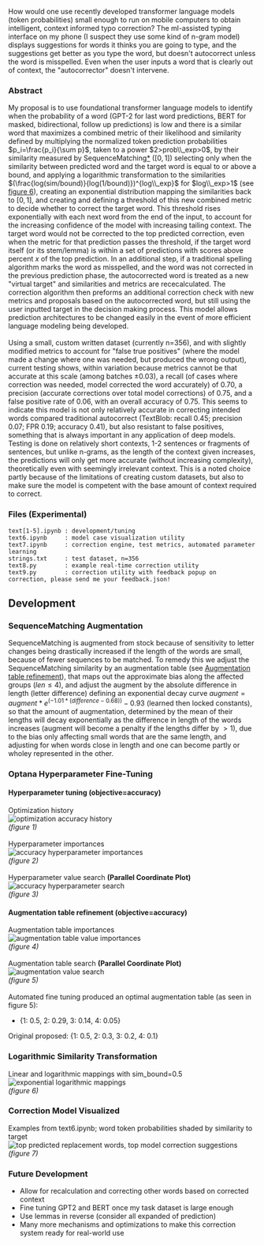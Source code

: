 How would one use recently developed transformer language models (token probabilities) small enough to run on mobile computers to obtain intelligent, context informed typo correction? The ml-assisted typing interface on my phone (I suspect they use some kind of n-gram model) displays suggestions for words it thinks you are going to type, and the suggestions get better as you type the word, but doesn't autocorrect unless the word is misspelled. Even when the user inputs a word that is clearly out of context, the "autocorrector" doesn't intervene.
### Abstract
My proposal is to use foundational transformer language models to identify when the probability of a word (GPT-2 for last word predictions, BERT for masked, bidirectional, follow up predictions) is low and there is a similar word that maximizes a combined metric of their likelihood and similarity defined by multiplying the normalized token prediction probabilities $p_i=\frac{p_i}{\sum p}$, taken to a power $2>prob\\_exp>0$, by their similarity measured by SequenceMatching[*](#sequencematching-augmentation) ($[0, 1]$) selecting only when the similarity between predicted word and the target word is equal to or above a bound, and applying a logarithmic transformation to the similarities $(\frac{log(sim/bound)}{log(1/bound)})^{log\\_exp}$ for $log\\_exp>1$ (see [figure 6](#logarithmic-similarity-transformation)), creating an exponential distribution mapping the similarities back to $[0, 1]$, and creating and defining a threshold of this new combined metric to decide whether to correct the target word. This threshold rises exponentially with each next word from the end of the input, to account for the increasing confidence of the model with increasing tailing context. The target word would not be corrected to the top predicted correction, even when the metric for that prediction passes the threshold, if the target word itself (or its stem/lemma) is within a set of predictions with scores above percent $x$ of the top prediction. In an additional step, if a traditional spelling algorithm marks the word as misspelled, and the word was not corrected in the previous prediction phase, the autocorrected word is treated as a new "virtual target" and similarities and metrics are rececalculated. The correction algorithm then preforms an additional correction check with new metrics and proposals based on the autocorrected word, but still using the user inputted target in the decision making process. This model allows prediction architectures to be changed easily in the event of more efficient language modeling being developed.\
\
Using a small, custom written dataset (currently n=356), and with slightly modified metrics to account for "false true positives" (where the model made a change where one was needed, but produced the wrong output), current testing shows, within variation because metrics cannot be that accurate at this scale (among batches $\pm0.03$), a recall (of cases where correction was needed, model corrected the word accurately) of 0.70, a precision (accurate corrections over total model corrections) of 0.75, and a false positive rate of 0.06, with an overall accuracy of 0.75. This seems to indicate this model is not only relatively accurate in correcting intended words compared traditional autocorrect (TextBlob: recall 0.45; precision 0.07; FPR 0.19; accuracy 0.41), but also resistant to false positives, something that is always important in any application of deep models. Testing is done on relatively short contexts, 1-2 sentences or fragments of sentences, but unlike n-grams, as the length of the context given increases, the predictions will only get more accurate (without increasing complexity), theoretically even with seemingly irrelevant context. This is a noted choice partly because of the limitations of creating custom datasets, but also to make sure the model is competent with the base amount of context required to correct.
### Files (Experimental)
```
text[1-5].ipynb : development/tuning
text6.ipynb     : model case visualization utility
text7.ipynb     : correction engine, test metrics, automated parameter learning
strings.txt     : test dataset, n=356
text8.py        : example real-time correction utility
text9.py        : correction utility with feedback popup on correction, please send me your feedback.json!
```
## Development
### SequenceMatching Augmentation
SequenceMatching is augmented from stock because of sensitivity to letter changes being drastically increased if the length of the words are small, because of fewer sequences to be matched. To remedy this we adjust the SequenceMatching similarity by an augmentation table (see [Augmentation table refinement](#augmentation-table-refinement-objectiveaccuracy)), that maps out the approximate bias along the affected groups ($len\leq4$), and adjust the augment by the absolute difference in length (letter difference) defining an exponential decay curve $augment=augment * e^{(-1.01*(difference-0.68))}-0.93$ (learned then locked constants), so that the amount of augmentation, determined by the mean of their lengths will decay exponentially as the difference in length of the words increases (augment will become a penalty if the lengths differ by $>1$), due to the bias only affecting small words that are the same length, and adjusting for when words close in length and one can become partly or wholey represented in the other.
### Optana Hyperparameter Fine-Tuning
#### Hyperparameter tuning (objective=accuracy)
Optimization history\
![optimization accuracy history](https://github.com/mcodepreneur/text/blob/main/figures/optimization_history.png)\
*(figure 1)*\
\
Hyperparameter importances\
![accuracy hyperparameter importances](https://github.com/mcodepreneur/text/blob/main/figures/accuracy_importance.png)\
*(figure 2)*\
\
Hyperparameter value search **(Parallel Coordinate Plot)**\
![accuracy hyperparameter search](https://github.com/mcodepreneur/text/blob/main/figures/accuracy_values.png)\
*(figure 3)*
#### Augmentation table refinement (objective=accuracy)
Augmentation table importances\
![augmentation table value importances](https://github.com/mcodepreneur/text/blob/main/figures/adjustment_importance.png)\
*(figure 4)*\
\
Augmentation table search **(Parallel Coordinate Plot)**\
![augmentation value search](https://github.com/mcodepreneur/text/blob/main/figures/adjustment_values.png)\
*(figure 5)*\
\
Automated fine tuning produced an optimal augmentation table (as seen in figure 5):
* {1: 0.5, 2: 0.29, 3: 0.14, 4: 0.05}
  
Original proposed: {1: 0.5, 2: 0.3, 3: 0.2, 4: 0.1}
### Logarithmic Similarity Transformation
Linear and logarithmic mappings with sim_bound=0.5\
![exponential logarithmic mappings](https://github.com/mcodepreneur/text/blob/main/figures/simmap.png)\
*(figure 6)*
### Correction Model Visualized
Examples from text6.ipynb; word token probabilities shaded by similarity to target\
![top predicted replacement words, top model correction suggestions](https://github.com/mcodepreneur/text/blob/main/figures/predictions.png)\
*(figure 7)*
### Future Development
* Allow for recalculation and correcting other words based on corrected context
* Fine tuning GPT2 and BERT once my task dataset is large enough
* Use lemmas in reverse (consider all expanded of prediction)
* Many more mechanisms and optimizations to make this correction system ready for real-world use 
